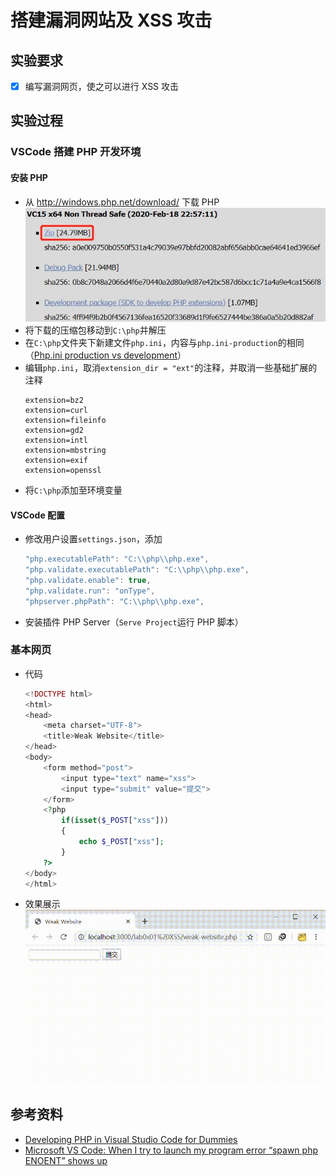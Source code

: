 # 搭建漏洞网站及 XSS 攻击

## 实验要求

- [x] 编写漏洞网页，使之可以进行 XSS 攻击

## 实验过程

### VSCode 搭建 PHP 开发环境

#### 安装 PHP

- 从 http://windows.php.net/download/ 下载 PHP
![download zip](img/php-download.jpg)
- 将下载的压缩包移动到`C:\php`并解压
- 在`C:\php`文件夹下新建文件`php.ini`，内容与`php.ini-production`的相同（[Php.ini production vs development](https://stackoverflow.com/a/35211463/13542937)）
- 编辑`php.ini`，取消`extension_dir = "ext"`的注释，并取消一些基础扩展的注释
    ```
    extension=bz2
    extension=curl
    extension=fileinfo
    extension=gd2
    extension=intl
    extension=mbstring
    extension=exif
    extension=openssl
    ```
- 将`C:\php`添加至环境变量

#### VSCode 配置

- 修改用户设置`settings.json`，添加
    ```js
    "php.executablePath": "C:\\php\\php.exe",
    "php.validate.executablePath": "C:\\php\\php.exe",
    "php.validate.enable": true,
    "php.validate.run": "onType",
    "phpserver.phpPath": "C:\\php\\php.exe",
    ```
- 安装插件 PHP Server（`Serve Project`运行 PHP 脚本）

### 基本网页

- 代码
    ```php
    <!DOCTYPE html>
    <html>
    <head>
        <meta charset="UTF-8">
        <title>Weak Website</title>
    </head>
    <body>
        <form method="post">
            <input type="text" name="xss">
            <input type="submit" value="提交">
        </form>
        <?php
            if(isset($_POST["xss"]))
            {
                echo $_POST["xss"];
            }
        ?>
    </body>
    </html>
    ```
- 效果展示<br>
![运行效果及 XSS 攻击](img/weak-website.gif)

## 参考资料

- [Developing PHP in Visual Studio Code for Dummies](https://github.com/Kentico/kontent-delivery-sdk-php/wiki/Developing-PHP-in-Visual-Studio-Code-for-Dummies)
- [Microsoft VS Code: When I try to launch my program error “spawn php ENOENT” shows up](https://stackoverflow.com/questions/49240957/microsoft-vs-code-when-i-try-to-launch-my-program-error-spawn-php-enoent-show)